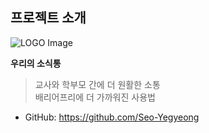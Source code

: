 ## 프로젝트 소개
   
![LOGO Image](assets/logo.PNG)   

**우리의 소식통**
   >  교사와 학부모 간에 더 원활한 소통   
   >  배리어프리에 더 가까워진 사용법

   
* GitHub: <https://github.com/Seo-Yegyeong>
